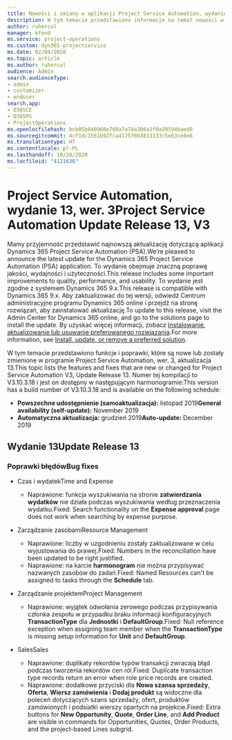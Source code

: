 ```yaml
---
title: Nowości i zmiany w aplikacji Project Service Automation, wydanie 13, wer. 3
description: W tym temacie przedstawiono informacje na temat nowości w aktualizacji usługi Project Service Automation, wydanie 13, wer. 3.
author: ruhercul
manager: kfend
ms.service: project-operations
ms.custom: dyn365-projectservice
ms.date: 02/04/2020
ms.topic: article
ms.author: ruhercul
audience: Admin
search.audienceType:
- admin
- customizer
- enduser
search.app:
- D365CE
- D365PS
- ProjectOperations
ms.openlocfilehash: bcb05b640966e760a7a74a306a3f0a39594baed8
ms.sourcegitcommit: 4cf1dc1561b92fca4175f0b3813133c5e63ce8e6
ms.translationtype: HT
ms.contentlocale: pl-PL
ms.lasthandoff: 10/28/2020
ms.locfileid: "4121636"
---
```

# <a name="project-service-automation-update-release-13-v3"></a><span data-ttu-id="b5365-103">Project Service Automation, wydanie 13, wer. 3</span><span class="sxs-lookup"><span data-stu-id="b5365-103">Project Service Automation Update Release 13, V3</span></span>
<span data-ttu-id="b5365-104">Mamy przyjemność przedstawić najnowszą aktualizację dotyczącą aplikacji Dynamics 365 Project Service Automation (PSA).</span><span class="sxs-lookup"><span data-stu-id="b5365-104">We’re pleased to announce the latest update for the Dynamics 365 Project Service Automation (PSA) application.</span></span> <span data-ttu-id="b5365-105">To wydanie obejmuje znaczną poprawę jakości, wydajności i użyteczności.</span><span class="sxs-lookup"><span data-stu-id="b5365-105">This release includes some important improvements to quality, performance, and usability.</span></span> <span data-ttu-id="b5365-106">To wydanie jest zgodne z systemem Dynamics 365 9.x.</span><span class="sxs-lookup"><span data-stu-id="b5365-106">This release is compatible with Dynamics 365 9.x.</span></span> <span data-ttu-id="b5365-107">Aby zaktualizować do tej wersji, odwiedź Centrum administracyjne programu Dynamics 365 online i przejdź na stronę rozwiązań, aby zainstalować aktualizację.</span><span class="sxs-lookup"><span data-stu-id="b5365-107">To update to this release, visit the Admin Center for Dynamics 365 online, and go to the solutions page to install the update.</span></span> <span data-ttu-id="b5365-108">By uzyskać więcej informacji, zobacz [Instalowanie, aktualizowanie lub usuwanie preferowanego rozwiązania](https://docs.microsoft.com/power-platform/admin/install-remove-preferred-solution).</span><span class="sxs-lookup"><span data-stu-id="b5365-108">For more information, see [Install, update, or remove a preferred solution](https://docs.microsoft.com/power-platform/admin/install-remove-preferred-solution).</span></span>

<span data-ttu-id="b5365-109">W tym temacie przedstawiono funkcje i poprawki, które są nowe lub zostały zmienione w programie Project Service Automation, wer. 3, aktualizacja 13.</span><span class="sxs-lookup"><span data-stu-id="b5365-109">This topic lists the features and fixes that are new or changed for Project Service Automation V3, Update Release 13.</span></span> <span data-ttu-id="b5365-110">Numer tej kompilacji to V3.10.3.18 i jest on dostępny w następującym harmonogramie:</span><span class="sxs-lookup"><span data-stu-id="b5365-110">This version has a build number of V3.10.3.18 and is available on the following schedule:</span></span>

- <span data-ttu-id="b5365-111">**Powszechne udostępnienie (samoaktualizacja):** listopad 2019</span><span class="sxs-lookup"><span data-stu-id="b5365-111">**General availability (self-update):** November 2019</span></span>
- <span data-ttu-id="b5365-112">**Automatyczna aktualizacja:** grudzień 2019</span><span class="sxs-lookup"><span data-stu-id="b5365-112">**Auto-update:** December 2019</span></span>


## <a name="update-release-13"></a><span data-ttu-id="b5365-113">Wydanie 13</span><span class="sxs-lookup"><span data-stu-id="b5365-113">Update Release 13</span></span> 

### <a name="bug-fixes"></a><span data-ttu-id="b5365-114">Poprawki błędów</span><span class="sxs-lookup"><span data-stu-id="b5365-114">Bug fixes</span></span>

- <span data-ttu-id="b5365-115">Czas i wydatek</span><span class="sxs-lookup"><span data-stu-id="b5365-115">Time and Expense</span></span>

     - <span data-ttu-id="b5365-116">Naprawione: funkcja wyszukiwania na stronie **zatwierdzania wydatków** nie działa podczas wyszukiwania według przeznaczenia wydatku.</span><span class="sxs-lookup"><span data-stu-id="b5365-116">Fixed: Search functionality on the **Expense approval** page does not work when searching by expense purpose.</span></span>

- <span data-ttu-id="b5365-117">Zarządzanie zasobami</span><span class="sxs-lookup"><span data-stu-id="b5365-117">Resource Management</span></span>

     - <span data-ttu-id="b5365-118">Naprawione: liczby w uzgodnieniu zostały zaktualizowane w celu wyjustowania do prawej.</span><span class="sxs-lookup"><span data-stu-id="b5365-118">Fixed: Numbers in the reconciliation have been updated to be right justified.</span></span>
     - <span data-ttu-id="b5365-119">Naprawione: na karcie **harmonogram** nie można przypisywać nazwanych zasobów do zadań.</span><span class="sxs-lookup"><span data-stu-id="b5365-119">Fixed: Named Resources can't be assigned to tasks through the **Schedule** tab.</span></span>

- <span data-ttu-id="b5365-120">Zarządzanie projektem</span><span class="sxs-lookup"><span data-stu-id="b5365-120">Project Management</span></span>

     - <span data-ttu-id="b5365-121">Naprawione: wyjątek odwołania zerowego podczas przypisywania członka zespołu w przypadku braku informacji konfiguracyjnych **TransactionType** dla **Jednostki** i **DefaultGroup**.</span><span class="sxs-lookup"><span data-stu-id="b5365-121">Fixed: Null reference exception when assigning team member when the **TransactionType** is missing setup information for **Unit** and **DefaultGroup**.</span></span>

- <span data-ttu-id="b5365-122">Sales</span><span class="sxs-lookup"><span data-stu-id="b5365-122">Sales</span></span>

     - <span data-ttu-id="b5365-123">Naprawione: duplikaty rekordów typów transakcji zwracają błąd podczas tworzenia rekordów cen ról.</span><span class="sxs-lookup"><span data-stu-id="b5365-123">Fixed: Duplicate transaction type records return an error when role price records are created.</span></span>
     - <span data-ttu-id="b5365-124">Naprawione: dodatkowe przyciski dla **Nowa szansa sprzedaży**, **Oferta**, **Wiersz zamówienia** i **Dodaj produkt** są widoczne dla poleceń dotyczących szans sprzedaży, ofert, produktów zamówionych i podsiatki wierszy opartych na projekcie.</span><span class="sxs-lookup"><span data-stu-id="b5365-124">Fixed: Extra buttons for **New Opportunity**, **Quote**, **Order Line**, and **Add Product** are visible in commands for Opportunities, Quotes, Order Products, and the project-based Lines subgrid.</span></span>


